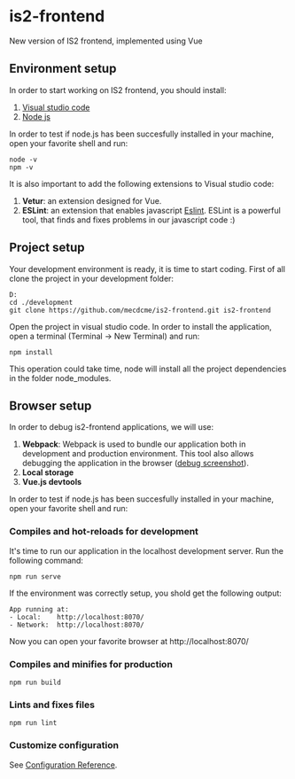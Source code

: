# is2-frontend
New version of IS2 frontend, implemented using Vue

## Environment setup
In order to start working on IS2 frontend, you should install:
1. [Visual studio code](https://code.visualstudio.com/)
2. [Node js](https://nodejs.org/en/download/)

In order to test if node.js has been succesfully installed in your machine, open your favorite shell and run:

```
node -v
npm -v
```
It is also important to add the following extensions to Visual studio code:
1. **Vetur**: an extension designed for Vue.
2. **ESLint**: an extension that enables javascript [Eslint](https://eslint.org/). ESLint is a powerful tool, that finds and fixes problems in our javascript code :)

## Project setup
Your development environment is ready, it is time to start coding. First of all clone the project in your development folder:

```
D:
cd ./development
git clone https://github.com/mecdcme/is2-frontend.git is2-frontend
```
Open the project in visual studio code. In order to install the application, open a terminal (Terminal -> New Terminal) and run:
```
npm install
```
This operation could take time, node will install all the project dependencies in the folder node_modules.

## Browser setup
In order to debug is2-frontend applications, we will use:
1. **Webpack**: Webpack is used to bundle our application both in development and production environment. This tool also allows debugging the application in the browser ([debug screenshot](https://github.com/mecdcme/is2-frontend/docs/img/is2-webpack.png)).
2. **Local storage**
3. **Vue.js devtools**

In order to test if node.js has been succesfully installed in your machine, open your favorite shell and run:

### Compiles and hot-reloads for development
It's time to run our application in the localhost development server. Run the following command:
```
npm run serve
```
If the environment was correctly setup, you shold get the following output:
```
App running at:
- Local:    http://localhost:8070/
- Network:  http://localhost:8070/
```
Now you can open your favorite browser at http://localhost:8070/


### Compiles and minifies for production
```
npm run build
```

### Lints and fixes files
```
npm run lint
```

### Customize configuration
See [Configuration Reference](https://cli.vuejs.org/config/).

